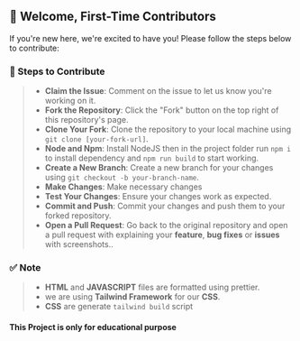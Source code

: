 ## 👋 Welcome, First-Time Contributors

If you're new here, we're excited to have you! Please follow the steps below to contribute:

### 📘 Steps to Contribute

> - **Claim the Issue**: Comment on the issue to let us know you're working on it.
> - **Fork the Repository**: Click the "Fork" button on the top right of this repository's page.
> - **Clone Your Fork**: Clone the repository to your local machine using `git clone [your-fork-url]`.
> - **Node and Npm**: Install NodeJS then in the project folder run `npm i` to install dependency and `npm run build` to start working. 
> - **Create a New Branch**: Create a new branch for your changes using `git checkout -b your-branch-name`.
> - **Make Changes**: Make necessary changes
> - **Test Your Changes**: Ensure your changes work as expected.
> - **Commit and Push**: Commit your changes and push them to your forked repository.
> - **Open a Pull Request**: Go back to the original repository and open a pull request with explaining your **feature**, **bug fixes** or **issues** with screenshots..

### ✅ Note

> - **HTML** and **JAVASCRIPT** files are formatted using prettier.
> - we are using **Tailwind Framework** for our **CSS**.
> - **CSS** are generate `tailwind build` script

#### This Project is only for educational purpose
